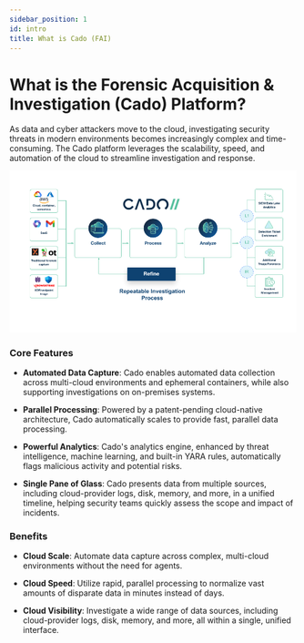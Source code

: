 ```yaml
---
sidebar_position: 1
id: intro
title: What is Cado (FAI)
---
```



# What is the Forensic Acquisition & Investigation (Cado) Platform?

As data and cyber attackers move to the cloud, investigating security threats in modern environments becomes increasingly complex and time-consuming. The Cado platform leverages the scalability, speed, and automation of the cloud to streamline investigation and response.

<p align="center">
    <img src="/img/cado-overall.png" alt="Cado Platform" />
</p>

### Core Features

- **Automated Data Capture**: Cado enables automated data collection across multi-cloud environments and ephemeral containers, while also supporting investigations on on-premises systems.
  
- **Parallel Processing**: Powered by a patent-pending cloud-native architecture, Cado automatically scales to provide fast, parallel data processing.
  
- **Powerful Analytics**: Cado's analytics engine, enhanced by threat intelligence, machine learning, and built-in YARA rules, automatically flags malicious activity and potential risks.
  
- **Single Pane of Glass**: Cado presents data from multiple sources, including cloud-provider logs, disk, memory, and more, in a unified timeline, helping security teams quickly assess the scope and impact of incidents.

### Benefits

- **Cloud Scale**: Automate data capture across complex, multi-cloud environments without the need for agents.
  
- **Cloud Speed**: Utilize rapid, parallel processing to normalize vast amounts of disparate data in minutes instead of days.
  
- **Cloud Visibility**: Investigate a wide range of data sources, including cloud-provider logs, disk, memory, and more, all within a single, unified interface.
